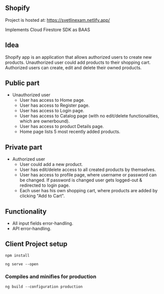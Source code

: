 ## Shopify

Project is hosted at: https://svetlinexam.netlify.app/

Implements Cloud Firestore SDK as BAAS

## Idea
Shopify app is an application that allows authorized users to create new products. Unauthorized user could add products to their shopping cart. Authorized users can create, edit and delete their owned products.

## Public part
* Unauthorized user
  * User has access to Home page.
  * User has access to Register page.
  * User has access to Login page.
  * User has access to Catalog page (with no edit/delete functionalities, which are ownerbound).
  * User has access to product Details page.
  * Home page lists 5 most recently added products.
  
## Private part
* Authorized user
  * User could add a new product.
  * User has edit/delete access to all created products by themselves.
  * User has access to profile page, where username or password can be changed. If password is changed user gets logged-out & redirected to login page.
  * Each user has his own shopping cart, where products are added by clicking "Add to Cart".
    
## Functionality
* All input fields error-handling.
* API error-handling.

## Client Project setup
```
npm install
```

```
ng serve --open
```

### Compiles and minifies for production
```
ng build --configuration production
```


